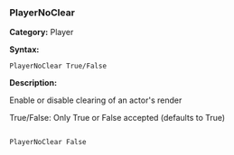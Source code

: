 ### PlayerNoClear

**Category:**
Player

**Syntax:**

```scorpionengine
PlayerNoClear True/False
```

**Description:**

Enable or disable clearing of an actor's render

True/False: Only True or False accepted (defaults to True)

```scorpionengine

PlayerNoClear False

```

